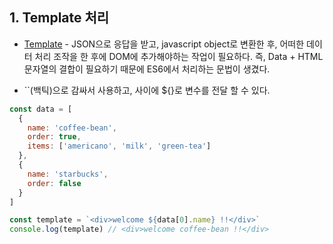 ## 1. Template 처리
  * [Template](https://developer.mozilla.org/en-US/docs/Web/JavaScript/Reference/Template_literals) - JSON으로 응답을 받고, javascript object로 변환한 후, 어떠한 데이터 처리 조작을 한 후에 DOM에 추가해야하는 작업이 필요하다. 즉, Data + HTML 문자열의 결합이 필요하기 때문에 ES6에서 처리하는 문법이 생겼다.
  
  * ``(백틱)으로 감싸서 사용하고, 사이에 ${}로 변수를 전달 할 수 있다.

  ```javascript
  const data = [
    {
      name: 'coffee-bean',
      order: true,
      items: ['americano', 'milk', 'green-tea']
    },
    {
      name: 'starbucks',
      order: false
    }
  ]

  const template = `<div>welcome ${data[0].name} !!</div>`
  console.log(template) // <div>welcome coffee-bean !!</div>
  ```